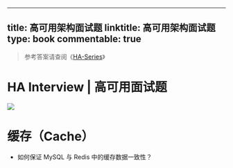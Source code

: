 
---
title: 高可用架构面试题
linktitle: 高可用架构面试题
type: book
commentable: true
---

> 参考答案请查阅《[HA-Series](https://github.com/wx-chevalier/HA-Series?q=)》

# HA Interview | 高可用面试题

![](https://i.postimg.cc/Cx3m9mYH/image.png)

# 缓存（Cache）

- 如何保证 MySQL 与 Redis 中的缓存数据一致性？

    